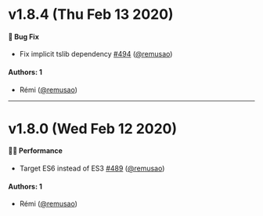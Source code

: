 # v1.8.4 (Thu Feb 13 2020)

#### :bug: Bug Fix

- Fix implicit tslib dependency [#494](https://github.com/cliqz-oss/adblocker/pull/494) ([@remusao](https://github.com/remusao))

#### Authors: 1

- Rémi ([@remusao](https://github.com/remusao))

---

# v1.8.0 (Wed Feb 12 2020)

#### :running_woman: Performance

- Target ES6 instead of ES3 [#489](https://github.com/cliqz-oss/adblocker/pull/489) ([@remusao](https://github.com/remusao))

#### Authors: 1

- Rémi ([@remusao](https://github.com/remusao))